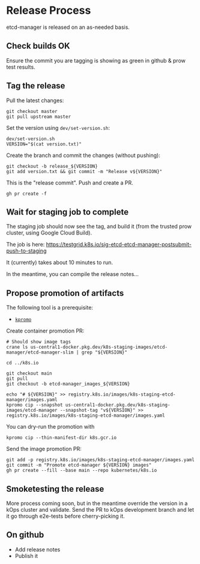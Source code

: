 # Release Process

etcd-manager is released on an as-needed basis.

## Check builds OK

Ensure the commit you are tagging is showing as green in github & prow test results.

## Tag the release

Pull the latest changes:
```
git checkout master
git pull upstream master
```

Set the version using `dev/set-version.sh`:
```
dev/set-version.sh
VERSION="$(cat version.txt)"
```

Create the branch and commit the changes (without pushing):
```
git checkout -b release_${VERSION}
git add version.txt && git commit -m "Release v${VERSION}"
```

This is the "release commit". Push and create a PR.
```
gh pr create -f
```


## Wait for staging job to complete

The staging job should now see the tag, and build it (from the trusted prow cluster, using Google Cloud Build).

The job is here: https://testgrid.k8s.io/sig-etcd-etcd-manager-postsubmit-push-to-staging

It (currently) takes about 10 minutes to run.

In the meantime, you can compile the release notes...

## Propose promotion of artifacts

The following tool is a prerequisite:

* [`kpromo`](https://github.com/kubernetes-sigs/promo-tools)

Create container promotion PR:

```
# Should show image tags
crane ls us-central1-docker.pkg.dev/k8s-staging-images/etcd-manager/etcd-manager-slim | grep "${VERSION}"
```

```
cd ../k8s.io

git checkout main
git pull
git checkout -b etcd-manager_images_${VERSION}

echo "# ${VERSION}" >> registry.k8s.io/images/k8s-staging-etcd-manager/images.yaml
kpromo cip --snapshot us-central1-docker.pkg.dev/k8s-staging-images/etcd-manager --snapshot-tag "v${VERSION}" >> registry.k8s.io/images/k8s-staging-etcd-manager/images.yaml
```

You can dry-run the promotion with

```
kpromo cip --thin-manifest-dir k8s.gcr.io
```

Send the image promotion PR:

```
git add -p registry.k8s.io/images/k8s-staging-etcd-manager/images.yaml
git commit -m "Promote etcd-manager ${VERSION} images"
gh pr create --fill --base main --repo kubernetes/k8s.io
```


## Smoketesting the release

More process coming soon, but in the meantime override the version
in a kOps cluster and validate.  Send the PR to kOps development branch and
let it go through e2e-tests before cherry-picking it.

## On github

* Add release notes
* Publish it
